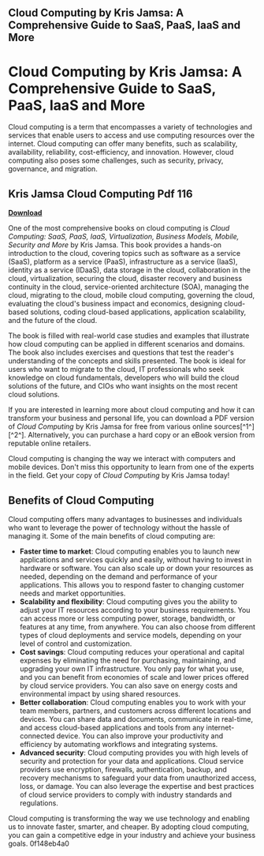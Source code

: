 ## Cloud Computing by Kris Jamsa: A Comprehensive Guide to SaaS, PaaS, IaaS and More

  
# Cloud Computing by Kris Jamsa: A Comprehensive Guide to SaaS, PaaS, IaaS and More
  
Cloud computing is a term that encompasses a variety of technologies and services that enable users to access and use computing resources over the internet. Cloud computing can offer many benefits, such as scalability, availability, reliability, cost-efficiency, and innovation. However, cloud computing also poses some challenges, such as security, privacy, governance, and migration.
 
## Kris Jamsa Cloud Computing Pdf 116


[**Download**](https://www.google.com/url?q=https%3A%2F%2Furlca.com%2F2tKW0q&sa=D&sntz=1&usg=AOvVaw3Q7mWk6cz7JsYrvpNf30we)

  
One of the most comprehensive books on cloud computing is *Cloud Computing: SaaS, PaaS, IaaS, Virtualization, Business Models, Mobile, Security and More* by Kris Jamsa. This book provides a hands-on introduction to the cloud, covering topics such as software as a service (SaaS), platform as a service (PaaS), infrastructure as a service (IaaS), identity as a service (IDaaS), data storage in the cloud, collaboration in the cloud, virtualization, securing the cloud, disaster recovery and business continuity in the cloud, service-oriented architecture (SOA), managing the cloud, migrating to the cloud, mobile cloud computing, governing the cloud, evaluating the cloud's business impact and economics, designing cloud-based solutions, coding cloud-based applications, application scalability, and the future of the cloud.
  
The book is filled with real-world case studies and examples that illustrate how cloud computing can be applied in different scenarios and domains. The book also includes exercises and questions that test the reader's understanding of the concepts and skills presented. The book is ideal for users who want to migrate to the cloud, IT professionals who seek knowledge on cloud fundamentals, developers who will build the cloud solutions of the future, and CIOs who want insights on the most recent cloud solutions.
  
If you are interested in learning more about cloud computing and how it can transform your business and personal life, you can download a PDF version of *Cloud Computing* by Kris Jamsa for free from various online sources[^1^] [^2^]. Alternatively, you can purchase a hard copy or an eBook version from reputable online retailers.
  
Cloud computing is changing the way we interact with computers and mobile devices. Don't miss this opportunity to learn from one of the experts in the field. Get your copy of *Cloud Computing* by Kris Jamsa today!
  
## Benefits of Cloud Computing
  
Cloud computing offers many advantages to businesses and individuals who want to leverage the power of technology without the hassle of managing it. Some of the main benefits of cloud computing are:
  
- **Faster time to market**: Cloud computing enables you to launch new applications and services quickly and easily, without having to invest in hardware or software. You can also scale up or down your resources as needed, depending on the demand and performance of your applications. This allows you to respond faster to changing customer needs and market opportunities.
- **Scalability and flexibility**: Cloud computing gives you the ability to adjust your IT resources according to your business requirements. You can access more or less computing power, storage, bandwidth, or features at any time, from anywhere. You can also choose from different types of cloud deployments and service models, depending on your level of control and customization.
- **Cost savings**: Cloud computing reduces your operational and capital expenses by eliminating the need for purchasing, maintaining, and upgrading your own IT infrastructure. You only pay for what you use, and you can benefit from economies of scale and lower prices offered by cloud service providers. You can also save on energy costs and environmental impact by using shared resources.
- **Better collaboration**: Cloud computing enables you to work with your team members, partners, and customers across different locations and devices. You can share data and documents, communicate in real-time, and access cloud-based applications and tools from any internet-connected device. You can also improve your productivity and efficiency by automating workflows and integrating systems.
- **Advanced security**: Cloud computing provides you with high levels of security and protection for your data and applications. Cloud service providers use encryption, firewalls, authentication, backup, and recovery mechanisms to safeguard your data from unauthorized access, loss, or damage. You can also leverage the expertise and best practices of cloud service providers to comply with industry standards and regulations.

Cloud computing is transforming the way we use technology and enabling us to innovate faster, smarter, and cheaper. By adopting cloud computing, you can gain a competitive edge in your industry and achieve your business goals.
 0f148eb4a0

